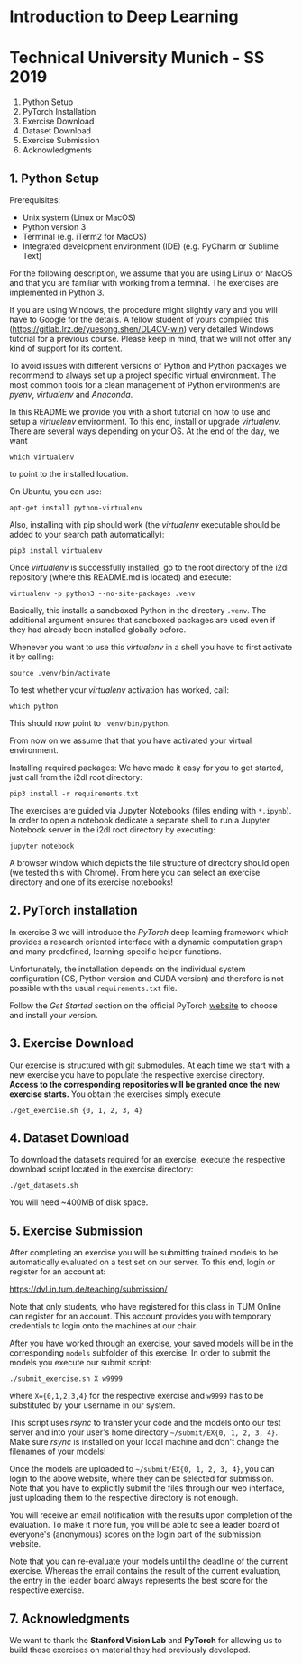 # Introduction to Deep Learning
# Technical University Munich - SS 2019

1. Python Setup
2. PyTorch Installation
3. Exercise Download
4. Dataset Download
5. Exercise Submission
6. Acknowledgments


## 1. Python Setup

Prerequisites:
- Unix system (Linux or MacOS)
- Python version 3
- Terminal (e.g. iTerm2 for MacOS)
- Integrated development environment (IDE) (e.g. PyCharm or Sublime Text)

For the following description, we assume that you are using Linux or MacOS and that you are familiar with working from a terminal. The exercises are implemented in Python 3.

If you are using Windows, the procedure might slightly vary and you will have to Google for the details. A fellow student of yours compiled this (https://gitlab.lrz.de/yuesong.shen/DL4CV-win) very detailed Windows tutorial for a previous course. Please keep in mind, that we will not offer any kind of support for its content.

To avoid issues with different versions of Python and Python packages we recommend to always set up a project specific virtual environment. The most common tools for a clean management of Python environments are *pyenv*, *virtualenv* and *Anaconda*.

In this README we provide you with a short tutorial on how to use and setup a *virtuelenv* environment. To this end, install or upgrade *virtualenv*. There are several ways depending on your OS. At the end of the day, we want

`which virtualenv`

to point to the installed location.

On Ubuntu, you can use:

`apt-get install python-virtualenv`

Also, installing with pip should work (the *virtualenv* executable should be added to your search path automatically):

`pip3 install virtualenv`

Once *virtualenv* is successfully installed, go to the root directory of the i2dl repository (where this README.md is located) and execute:

`virtualenv -p python3 --no-site-packages .venv`

Basically, this installs a sandboxed Python in the directory `.venv`. The
additional argument ensures that sandboxed packages are used even if they had
already been installed globally before.

Whenever you want to use this *virtualenv* in a shell you have to first
activate it by calling:

`source .venv/bin/activate`

To test whether your *virtualenv* activation has worked, call:

`which python`

This should now point to `.venv/bin/python`.

From now on we assume that that you have activated your virtual environment.

Installing required packages:
We have made it easy for you to get started, just call from the i2dl root directory:

`pip3 install -r requirements.txt`

The exercises are guided via Jupyter Notebooks (files ending with `*.ipynb`). In order to open a notebook dedicate a separate shell to run a Jupyter Notebook server in the i2dl root directory by executing:

`jupyter notebook`

A browser window which depicts the file structure of directory should open (we tested this with Chrome). From here you can select an exercise directory and one of its exercise notebooks!


## 2. PyTorch installation

In exercise 3 we will introduce the *PyTorch* deep learning framework which provides a research oriented interface with a dynamic computation graph and many predefined, learning-specific helper functions.

Unfortunately, the installation depends on the individual system configuration (OS, Python version and CUDA version) and therefore is not possible with the usual `requirements.txt` file.

Follow the *Get Started* section on the official PyTorch [website](http://pytorch.org/) to choose and install your version.


## 3. Exercise Download

Our exercise is structured with git submodules. At each time we start with a new exercise you have to populate the respective exercise directory. __Access to the corresponding repositories will be granted once the new exercise starts.__
You obtain the exercises simply execute

`./get_exercise.sh {0, 1, 2, 3, 4}`


## 4. Dataset Download

To download the datasets required for an exercise, execute the respective download script located in the exercise directory:

`./get_datasets.sh`

You will need ~400MB of disk space.


## 5. Exercise Submission

After completing an exercise you will be submitting trained models to be
automatically evaluated on a test set on our server. To this end, login or register for an account at:

https://dvl.in.tum.de/teaching/submission/

Note that only students, who have registered for this class in TUM Online can
register for an account. This account provides you with temporary credentials to login onto the machines at our chair.

After you have worked through an exercise, your saved models will be in the corresponding `models` subfolder of this exercise. In order to submit the models you execute our submit script:

`./submit_exercise.sh X w9999`

where `X={0,1,2,3,4}` for the respective exercise and `w9999` has to be substituted by your username in our system.

This script uses *rsync* to transfer your code and the models onto our test server and into your user's home directory `~/submit/EX{0, 1, 2, 3, 4}`. Make sure *rsync* is installed on your local machine and don't change the filenames of your models!

Once the models are uploaded to `~/submit/EX{0, 1, 2, 3, 4}`, you can login to the above website, where they can be selected for submission. Note that you have to explicitly submit the files through our web interface, just uploading them to the respective directory is not enough.

You will receive an email notification with the results upon completion of the
evaluation. To make it more fun, you will be able to see a leader board of everyone's (anonymous) scores on the login part of the submission website.

Note that you can re-evaluate your models until the deadline of the current exercise. Whereas the email contains the result of the current evaluation, the entry in the leader board always represents the best score for the respective exercise.


## 7. Acknowledgments

We want to thank the **Stanford Vision Lab** and **PyTorch** for allowing us to build these exercises on material they had previously developed.
